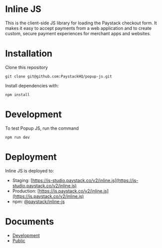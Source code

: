 # Inline JS

This is the client-side JS library for loading the Paystack checkout form. It makes it easy to accept payments from a web application and to create custom, secure payment experiences for merchant apps and websites.


# Installation

Clone this repository 

    git clone git@github.com:PaystackHQ/popup-js.git

Install dependencies with:

    npm install

# Development

To test Popup JS, run the command

    npm run dev

# Deployment

Inline JS is deployed to:

- Staging: [https://js-studio.paystack.co/v2/inline.js](https://js-studio.paystack.co/v2/inline.js)
- Production: [https://js.paystack.co/v2/inline.js](https://js.paystack.co/v2/inline.js)
- npm: [@paystack/inline-js](https://www.npmjs.com/package/@paystack/inline-js)

# Documents
- [Development](./DEV_DOCS.md)
- [Public](./PUBLIC_DOCS.md)

